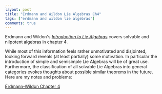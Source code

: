 ```yaml
---
layout: post
title: "Erdmann and Wildon Lie Algebras Ch4"
tags: ["erdmann and wildon lie algebras"]
comments: true
---
```


Erdmann and Wildon's [*Introduction to Lie Algebras*](https://www.springer.com/us/book/9781846280405) covers solvable and nilpotent algebras in chapter 4. 

While most of this information feels rather unmotivated and disjointed, looking forward reveals (at least partially) some motivation. In particular the introduction of simple and semisimple Lie Algebras will be of great use. Furthermore, the classification of all solvable Lie Algebras into general categories evokes thoughts about possible similar theorems in the future. Here are my notes and problems:

[Erdmann-Wildon Chapter 4]({{site.baseurl}}/pdfs/Erdmann_Wildon_Lie/Erdmann_Wildon_Lie_Algebras_Ch_4.pdf)
